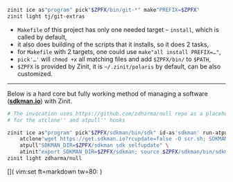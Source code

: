 ```zsh
zinit ice as"program" pick"$ZPFX/bin/git-*" make"PREFIX=$ZPFX"
zinit light tj/git-extras
```

 - `Makefile` of this project has only one needed target – `install`, which is called by default,
 - it also does building of the scripts that it installs, so it does 2 tasks,
 - for `Makefile` with 2 targets, one could use `make"all install PREFIX=…"`,
 - `pick'…'` will `chmod +x` all matching files and add `$ZPFX/bin/` to `$PATH`,
 - `$ZPFX` is provided by Zinit, it is `~/.zinit/polaris` by default, can be also customized.

----

Below is a hard core but fully working method of managing a software ([**sdkman.io**](https://sdkman.io)) with Zinit.

```zsh
# The invocation uses https://github.com/zdharma/null repo as a placeholder
# for the atclone'' and atpull'' hooks

zinit ice as"program" pick"$ZPFX/sdkman/bin/sdk" id-as'sdkman' run-atpull \
    atclone"wget https://get.sdkman.io?rcupdate=false -O scr.sh; SDKMAN_DIR=$ZPFX/sdkman bash scr.sh" \
    atpull"SDKMAN_DIR=$ZPFX/sdkman sdk selfupdate" \
    atinit"export SDKMAN_DIR=$ZPFX/sdkman; source $ZPFX/sdkman/bin/sdkman-init.sh"
zinit light zdharma/null
```

[]( vim:set ft=markdown tw=80: )

